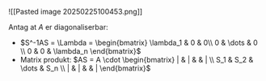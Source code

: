 ![[Pasted image 20250225100453.png]]

Antag at $A$ er diagonaliserbar:
* $S^-1AS = \Lambda = \begin{bmatrix} \lambda_1 & 0 & 0\\ 0 & \dots & 0 \\ 0 & 0 & \lambda_n \end{bmatrix}$
*  Matrix produkt: $AS = A \cdot \begin{bmatrix} | & | & & | \\ S_1 & S_2 & \dots & S_n \\ | & | & & | \end{bmatrix}$ 